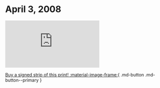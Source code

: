 # April 3, 2008

![](https://www.achewood.com/comic.php?date=04032008)

[Buy a signed strip of this print! :material-image-frame:](https://achewood-holiday-pop-up.myshopify.com/products/strip#04032008){ .md-button .md-button--primary }
